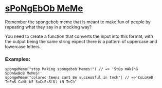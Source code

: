 # [sPoNgEbOb MeMe](https://www.codewars.com/kata/5982619d2671576e90000017) #

Remember the spongebob meme that is meant to make fun of people by repeating what they say in a mocking way?


You need to create a function that converts the input into this format, with the output being the same string expect there is a pattern of uppercase and lowercase letters.

### Examples: ###

    spongeMeme("stop Making spongebob Memes!") // => 'StOp mAkInG SpOnGeBoB MeMeS!'
    spongeMeme("colored teens cant Be successful in tech") // =>'CoLoReD TeEnS CaNt bE SuCcEsSfUl iN TeCh'
